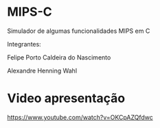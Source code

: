 # MIPS-C
Simulador de algumas funcionalidades MIPS em C

Integrantes:

Felipe Porto Caldeira do Nascimento

Alexandre Henning Wahl

# Video apresentação
https://www.youtube.com/watch?v=OKCpAZQfdwc
